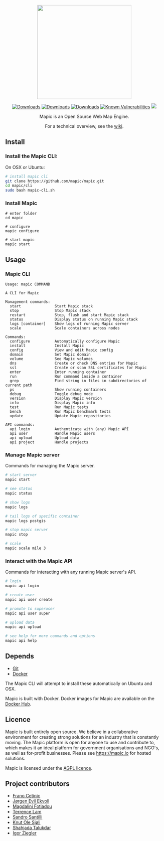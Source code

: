 <p align="center">
    <img width="300px" src="https://user-images.githubusercontent.com/2197944/27542704-5e1f18c6-5a88-11e7-96bb-9e36ca6e4c93.png">
</p>
<p align="center">
    <a href="https://github.com/mapic/mapic/releases"><img src="https://img.shields.io/github/release/mapic/mapic.svg" alt="Downloads"></a>
    <a href="https://travis-ci.org/mapic/mapic/branches"><img src="https://travis-ci.org/mapic/mapic.svg?branch=v2.0.1" alt="Downloads"></a>
    <a href="https://travis-ci.org/mapic/mapic/builds"><img src="https://img.shields.io/travis/mapic/mapic/master.svg?branch=master&label=build%20@%20master" alt="Downloads"></a>
    <a href="https://snyk.io/test/github/mapic/mapic"><img src="https://snyk.io/test/github/mapic/mapic/badge.svg" alt="Known Vulnerabilities" data-canonical-src="https://snyk.io/test/github/mapic/mapic" style="max-width:100%;"/></a>
    <a href="https://www.codacy.com/app/knutole/mapic?utm_source=github.com&amp;utm_medium=referral&amp;utm_content=mapic/mapic&amp;utm_campaign=Badge_Grade"><img src="https://api.codacy.com/project/badge/Grade/2937e86810b247e9966505c7ba4bac5f"/></a>
</p>
<p align="center">
    Mapic is an Open Source Web Map Engine.
</p>
<p align="center">
    For a technical overview, see the <a href="https://github.com/mapic/mapic/wiki/Mapic-Techincal-Overview">wiki</a>.
</p>

## Install

### Install the Mapic CLI:
On OSX or Ubuntu:

```bash
# install mapic cli
git clone https://github.com/mapic/mapic.git
cd mapic/cli 
sudo bash mapic-cli.sh


```

### Install Mapic
```
# enter folder
cd mapic

# configure
mapic configure

# start mapic
mapic start

```

## Usage

### Mapic CLI
```
Usage: mapic COMMAND

A CLI for Mapic

Management commands:
  start               Start Mapic stack
  stop                Stop Mapic stack
  restart             Stop, flush and start Mapic stack
  status              Display status on running Mapic stack
  logs [container]    Show logs of running Mapic server
  scale               Scale containers across nodes

Commands:
  configure           Automatically configure Mapic
  install             Install Mapic
  config              View and edit Mapic config
  domain              Set Mapic domain
  volume              See Mapic volumes
  dns                 Create or check DNS entries for Mapic
  ssl                 Create or scan SSL certificates for Mapic
  enter               Enter running container
  run                 Run command inside a container
  grep                Find string in files in subdirectories of current path
  ps                  Show running containers
  debug               Toggle debug mode
  version             Display Mapic version
  info                Display Mapic info
  test                Run Mapic tests
  bench               Run Mapic benchmark tests
  update              Update Mapic repositories

API commands:
  api login           Authenticate with (any) Mapic API
  api user            Handle Mapic users
  api upload          Upload data
  api project         Handle projects

```

### Manage Mapic server
Commands for managing the Mapic server.

```bash
# start server
mapic start

# see status
mapic status

# show logs
mapic logs

# tail logs of specific container
mapic logs postgis

# stop mapic server
mapic stop

# scale
mapic scale mile 3 

```

### Interact with the Mapic API
Commands for interacting with any running Mapic server's API. 
```bash
# login
mapic api login

# create user
mapic api user create

# promote to superuser
mapic api user super 

# upload data
mapic api upload

# see help for more commands and options
mapic api help
```

## Depends
- [Git](https://git-scm.com/book/en/v2/Getting-Started-Installing-Git)
- [Docker](https://docs.docker.com/engine/installation/) 

The Mapic CLI will attempt to install these automatically on Ubuntu and OSX.

Mapic is built with Docker. Docker images for Mapic are available on the [Docker Hub](https://hub.docker.com/u/mapic/).


## Licence 
Mapic is built entirely open source. We believe in a collaborative environment for creating strong solutions for an industry that is constantly moving. The Mapic platform is open for anyone to use and contribute to, which makes it an ideal platform for government organisations and NGO's, as well as for-profit businesses. Please see https://mapic.io for hosted solutions.

Mapic is licensed under the [AGPL licence](https://github.com/mapic/mapic/blob/master/LICENCE).

## Project contributors
- [Frano Cetinic](https://github.com/franocetinic)
- [Jørgen Evil Ekvoll](https://github.com/jorgenevil)
- [Magdalini Fotiadou](https://github.com/mft74)
- [Terrence Lam](https://github.com/skyuplam)
- [Sandro Santilli](https://github.com/strk)
- [Knut Ole Sjøli](https://github.com/knutole)
- [Shahjada Talukdar](https://github.com/destromas1)
- [Igor Ziegler](https://github.com/igorziegler)
